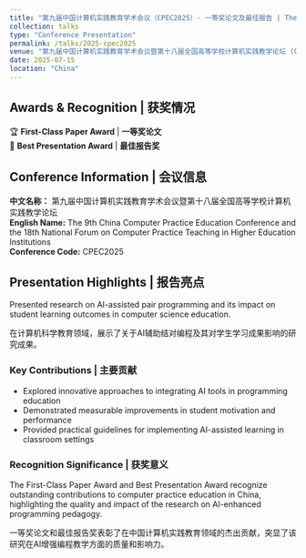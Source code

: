 ```yaml
---
title: "第九届中国计算机实践教育学术会议（CPEC2025）- 一等奖论文及最佳报告 | The 9th China Computer Practice Education Conference - First Prize Paper & Best Presentation"
collection: talks
type: "Conference Presentation"
permalink: /talks/2025-cpec2025
venue: "第九届中国计算机实践教育学术会议暨第十八届全国高等学校计算机实践教学论坛 (CPEC2025)"
date: 2025-07-15
location: "China"
---
```


## Awards & Recognition | 获奖情况

🏆 **First-Class Paper Award** | **一等奖论文**  
🎤 **Best Presentation Award** | **最佳报告奖**

## Conference Information | 会议信息

**中文名称：** 第九届中国计算机实践教育学术会议暨第十八届全国高等学校计算机实践教学论坛  
**English Name:** The 9th China Computer Practice Education Conference and the 18th National Forum on Computer Practice Teaching in Higher Education Institutions  
**Conference Code:** CPEC2025

## Presentation Highlights | 报告亮点

Presented research on AI-assisted pair programming and its impact on student learning outcomes in computer science education.

在计算机科学教育领域，展示了关于AI辅助结对编程及其对学生学习成果影响的研究成果。

### Key Contributions | 主要贡献

- Explored innovative approaches to integrating AI tools in programming education
- Demonstrated measurable improvements in student motivation and performance
- Provided practical guidelines for implementing AI-assisted learning in classroom settings

### Recognition Significance | 获奖意义

The First-Class Paper Award and Best Presentation Award recognize outstanding contributions to computer practice education in China, highlighting the quality and impact of the research on AI-enhanced programming pedagogy.

一等奖论文和最佳报告奖表彰了在中国计算机实践教育领域的杰出贡献，突显了该研究在AI增强编程教学方面的质量和影响力。

